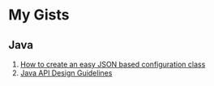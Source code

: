 # My Gists

## Java

1. [How to create an easy JSON based configuration class](https://gist.github.com/SVYSHE/aa744a7b32a24eeed1ce1d007d5e52b3)
2. [Java API Design Guidelines](https://gist.github.com/SVYSHE/e669ead080865e175db50880ebc94fda)
